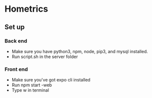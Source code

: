 # Hometrics

## Set up

### Back end
* Make sure you have python3, npm, node, pip3, and mysql installed.
* Run script.sh in the server folder

### Front end
* Make sure you've got expo cli installed
* Run npm start -web
* Type w in terminal
